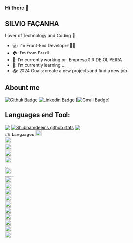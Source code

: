 ### Hi there 👋


## SILVIO FAÇANHA

Lover of Technology and Coding 💌 

- 💻: I'm Front-End Developer!👨‍💻
- 🏠: I'm from Brazil.
- 🔭: I’m currently working on: Empresa S R DE OLIVEIRA
- 🌱: I’m currently learning ...
- 📤: 2024 Goals: create a new projects and find a new job.


## Abount me

[![Github Badge](https://img.shields.io/badge/-Github-1000?style=flat-square&logo=Github&logoColor=white&link=https://github.com/Silviofacanha)](https://github.com/Silviofacanha)
[![Linkedin Badge](https://img.shields.io/badge/-LinkedIn-blue?style=flat-square&logo=Linkedin&logoColor=white&link=https://github.com/Silviofacanha/)](https://github.com/Silviofacanha)
[![Gmail Badge](https://img.shields.io/badge/Gmail-D14836?style=for-the-badge&logo=gmail&logoColor=white)]


## Languages end Tool:
<a href="https://github.com/Silviofacanha">
  <img align="center" src="https://github-readme-stats.vercel.app/api/top-langs/?username=Silviofacanha&theme=dark&hide_langs_below=1" />
</a>

<a href="https://github.com/Silviofacanha">
 <img align="center" src="https://github-readme-stats.vercel.app/api?username=Silviofacanha&show_icons=true&theme=dark&line_height=27" alt="Shubhamdeep's github stats"/>
</a>

<a href="https://github.com/Silviofacanha/Silviofacanha">
  <img align="center" src="https://github-readme-stats.vercel.app/api/pin/?username=Silviofacanha&repo=Silviofacanha&theme=dark" />
</a>
<!--
<a href="https://github.com/Silviofacanha/Fun-with-DS-and-Algo">
 <img align="center" src="https://github-readme-stats.vercel.app/api/pin/?username=Silviofacanha&repo=Fun-with-DS-and-Algo&theme=dark" />
</a>
-->


<br>
## Languages
<code><img height="20" src="https://img.shields.io/badge/HTML5-E34F26?style=for-the-badge&logo=html5&logoColor=white"><code>
<code><img height="20" src=""><code>
<code><img height="20" src="https://img.shields.io/badge/JavaScript-323330?style=for-the-badge&logo=javascript&logoColor=F7DF1E"><code>
<code><img height="20" src="https://img.shields.io/badge/CSS-E57000?style=for-the-badge&logo=CSS&logoColor=white"><code>
<code><img height="20" src=""><code>

<br>
## IDE
<code><img height="20" src="https://img.shields.io/badge/VSCode-0078D4?style=for-the-badge&logo=visual%20studio%20code&logoColor=white"><code>

<br>
## Frameworks & Library. 
<code><img height="20" src="https://img.shields.io/badge/adonis%20js-220052?style=for-the-badge&logo=adonisjs&logoColor=white"><code>
<code><img height="20" src="https://img.shields.io/badge/axios-671ddf?&style=for-the-badge&logo=axios&logoColor=white"><code>
<code><img height="20" src="https://img.shields.io/badge/Bootstrap-563D7C?style=for-the-badge&logo=bootstrap&logoColor=white"><code>
<code><img height="20" src="https://img.shields.io/badge/React-20232A?style=for-the-badge&logo=react&logoColor=61DAFB"><code>
<code><img height="20" src="https://img.shields.io/badge/Redux-593D88?style=for-the-badge&logo=redux&logoColor=white"><code>
<code><img height="20" src="https://img.shields.io/badge/Vite-B73BFE?style=for-the-badge&logo=vite&logoColor=FFD62E"><code>
<code><img height="20" src="https://img.shields.io/badge/Vue%20js-35495E?style=for-the-badge&logo=vuedotjs&logoColor=4FC08D"><code>
<code><img height="20" src=""><code>
<code><img height="20" src=""><code>
<code><img height="20" src=""><code>


Thanks for visitanting.

Enjoy it!!
